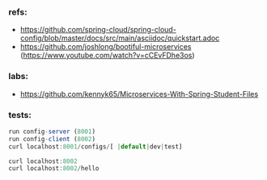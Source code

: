 ### refs:
* https://github.com/spring-cloud/spring-cloud-config/blob/master/docs/src/main/asciidoc/quickstart.adoc
* https://github.com/joshlong/bootiful-microservices (https://www.youtube.com/watch?v=cCEvFDhe3os)

### labs:
* https://github.com/kennyk65/Microservices-With-Spring-Student-Files


### tests:
```js
run config-server (8001)
run config-client (8002)
curl localhost:8001/configs/[ |default|dev|test]

curl localhost:8002
curl localhost:8002/hello
```
